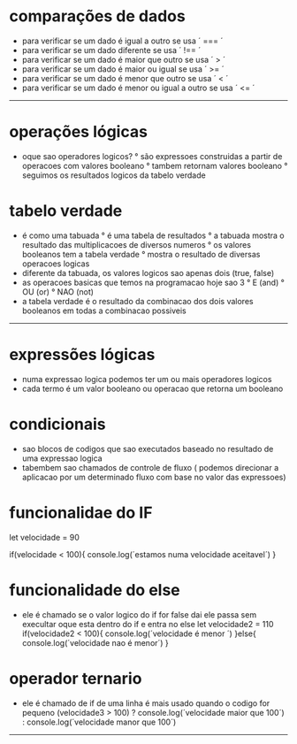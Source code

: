 # comparações de dados
- para verificar se um dado é igual a outro se usa ´ === ´
- para verificar se um dado diferente se usa ´ !== ´
- para verificar se um dado é maior que outro se usa ´ > ´
- para verificar se um dado é maior ou igual se usa ´ >= ´
- para verificar se um dado é menor que outro se usa ´ < ´
- para verificar se um dado é menor ou igual a outro se usa ´ <= ´


----


# operações lógicas
- oque sao operadores logicos?
    ° são expressoes construidas a partir de operacoes com valores booleano
    ° tambem retornam valores booleano
    ° seguimos os resultados logicos da tabelo verdade

# tabelo verdade
- é como uma tabuada
    ° é uma tabela de resultados
    ° a tabuada mostra o resultado das multiplicacoes de diversos numeros 
    ° os valores booleanos tem a tabela verdade
    ° mostra o resultado de diversas operacoes logicas
- diferente da tabuada, os valores logicos sao apenas dois (true, false)
- as operacoes basicas que temos na programacao hoje sao 3
    ° E (and)
    ° OU (or)
    ° NAO (not)
- a tabela verdade é o resultado da combinacao dos dois valores booleanos em todas a combinacao possiveis


----


# expressões lógicas
- numa expressao logica podemos ter um ou mais operadores logicos
- cada termo é um valor booleano ou operacao que retorna um booleano

# condicionais 
- sao blocos de codigos que sao executados baseado no resultado de uma expressao logica
- tabembem sao chamados de controle de fluxo ( podemos direcionar a aplicacao por um determinado fluxo com base no valor das expressoes)

# funcionalidae do IF
let velocidade = 90
<!-- o if vai testar se a velocidade é menor que 100 se true ele passa e o codigo dentro é execultado -->
if(velocidade < 100){
    console.log(´estamos numa velocidade aceitavel´)
}

# funcionalidade do else
- ele é chamado se o valor logico do if for false dai ele passa sem execultar oque esta dentro do if e entra no else
let velocidade2 = 110
if(velocidade2 < 100){
    console.log(´velocidade é menor ´)
}else{
    console.log(´velocidade nao é menor´)
}
<!-- o else ele é um bloco opcional porem o else nao existe sem o if -->

# operador ternario
- ele é chamado de if de uma linha é mais usado quando o codigo for pequeno
(velocidade3 > 100) ? console.log(´velocidade maior que 100´) : console.log(´velocidade manor que 100´)
<!-- antes do ? ele testa se é true e dopois do : ele testa se é false -->


----


#